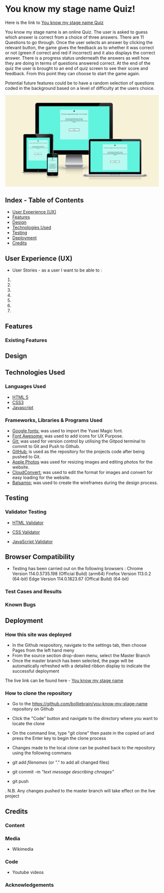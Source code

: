 # You know my stage name Quiz!

Here is the link to [You know my stage name Quiz](https://https://bolliebrain.github.io/you-know-my-stage-name/)

You know my stage name is an online Quiz. The user is asked to guess which answer is correct from a choice of three answers. There are 11 Questions to go through. Once the user selects an answer by clicking the relevant button, the game gives the feedback as to whether it was correct or not (green if correct and red if incorrect) and it also displays the correct answer. There is a progress status underneath the answers as well how they are doing in terms of questions answered correct. At the end of the quiz the user is brought to an end of quiz screen to see their score and feedback. From this point they can choose to start the game again. 

Potential future features could be to have a random selection of questions coded in the background based on a level of difficulty at the users choice.

![Mockup](documentation/feature-images/01.%20Mockup.png)

## **Index - Table of Contents**
- [User Experience (UX)](#user-experience-ux)
- [Features](#features)
- [Design](#design)
- [Technologies Used](#technologies-used)
- [Testing](#testing)
- [Deployment](#deployment)
- [Credits](#credits)

## **User Experience (UX)**

- User Stories - as a user I want to be able to :
1.
2.
3.
4.
5.
6.
7.

## **Features**

### **Existing Features**

## **Design**

## **Technologies Used**

### Languages Used
- [HTML 5](https://en.wikipedia.org/wiki/HTML5)
- [CSS3](https://en.wikipedia.org/wiki/Cascading_Style_Sheets)
- [Javascript](https://en.wikipedia.org/wiki/JavaScript)

### Frameworks, Libraries & Programs Used

- [Google fonts:](https://fonts.google.com/) was used to import the Yusei Magic font.
- [Font Awesome:](https://fontawesome.com/) was used to add icons for UX Purpose.
- [Git:](https://www.git-scm.com/) was used for version control by utilising the Gitpod terminal to commit to Git and Push to Github.
- [GitHub:](https://github.com/) is used as the repository for the projects code after being pushed to Git.
- [Apple Photos](https://www.apple.com/uk/ios/photos/) was used for resizing images and editing photos for the website.
- [CloudConvert:](http://cloudconvert.com/) was used to edit the format for images and convert for easy loading for the website.
- [Balsamiq:](https://balsamiq.com) was used to create the wireframes during the design process.

## **Testing**

### Validator Testing

- [HTML Validator](https://validator.w3.org)

- [CSS Validator](https://jigsaw.w3.org/css-validator)

- [JavaScript Validator](https://jshint.com/)

## Browser Compatibility

- Testing has been carried out on the following browsers :
Chrome Version 114.0.5735.198 (Official Build) (arm64)
Firefox Version 113.0.2 (64-bit)
Edge Version 114.0.1823.67 (Offical Build) (64-bit)

### Test Cases and Results

### Known Bugs

## Deployment

### How this site was deployed

- In the Github respository, navigate to the settings tab, then choose Pages from the left hand meny
- From the source section drop-down menu, select the Master Branch
- Once the master branch has been selected, the page will be automatically refreshed with a detailed ribbon display to indicate the successful deployment

The live link can be found here - [You know my stage name](https://bolliebrain.github.io/you-know-my-stage-name/index.html)

### How to clone the repository

- Go to the https://github.com/bolliebrain/you-know-my-stage-name repository on Github
- Click the "Code" button and navigate to the directory where you want to locate the clone
- On the command line, type "git clone" then paste in the copied url and press the Enter key to begin the clone process
- Changes made to the local clone can be pushed back to the repository using the following commans

- git add *filenames* (or "." to add all changed files)
- git commit -m *"text message describing chnages"*
- git push

. N.B. Any changes pushed to the master branch will take effect on the live project

## Credits

### Content

### Media
- Wikimedia

### Code
- Youtube videos

### Acknowledgements


